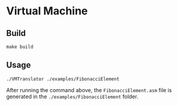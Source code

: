 # Virtual Machine

## Build

```shell
make build
```

## Usage

```shell
./VMTranslator ./examples/FibonacciElement
```

After running the command above, the `FibonacciElement.asm` file is generated in the `./examples/FibonacciElement` folder.
